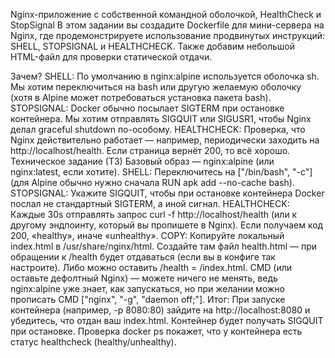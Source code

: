 Nginx-приложение с собственной командной оболочкой, HealthCheck и StopSignal
В этом задании вы создадите Dockerfile для мини-сервера на Nginx, где продемонстрируете использование продвинутых инструкций: SHELL, STOPSIGNAL и HEALTHCHECK. Также добавим небольшой HTML-файл для проверки статической отдачи.

Зачем?
SHELL: По умолчанию в nginx:alpine используется оболочка sh. Мы хотим переключиться на bash или другую желаемую оболочку (хотя в Alpine может потребоваться установка пакета bash).
STOPSIGNAL: Docker обычно посылает SIGTERM при остановке контейнера. Мы хотим отправлять SIGQUIT или SIGUSR1, чтобы Nginx делал graceful shutdown по-особому.
HEALTHCHECK: Проверка, что Nginx действительно работает — например, периодически заходить на http://localhost/health. Если страница вернёт 200, то всё хорошо.
Техническое задание (ТЗ)
Базовый образ — nginx:alpine (или nginx:latest, если хотите).
SHELL: Переключитесь на ["/bin/bash", "-c"] (для Alpine обычно нужно сначала RUN apk add --no-cache bash).
STOPSIGNAL: Укажите SIGQUIT, чтобы при остановке контейнера Docker послал не стандартный SIGTERM, а иной сигнал.
HEALTHCHECK: Каждые 30s отправлять запрос curl -f http://localhost/health (или к другому эндпоинту, который вы пропишете в Nginx). Если получаем код 200, «healthy», иначе «unhealthy».
COPY: Копируйте локальный index.html в /usr/share/nginx/html. Создайте там файл health.html — при обращении к /health будет отдаваться (если вы в конфиге так настроите). Либо можно оставить /health = /index.html.
CMD (или оставьте дефолтный Nginx) — можете ничего не менять, ведь nginx:alpine уже знает, как запускаться, но при желании можно прописать CMD ["nginx", "-g", "daemon off;"].
Итог: При запуске контейнера (например, -p 8080:80) зайдите на http://localhost:8080 и убедитесь, что отдан ваш index.html. Контейнер будет получать SIGQUIT при остановке. Проверка docker ps покажет, что у контейнера есть статус healthcheck (healthy/unhealthy).